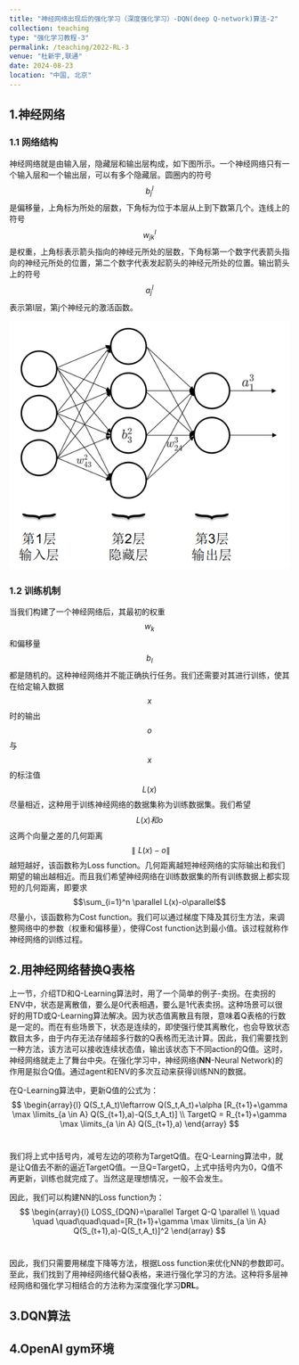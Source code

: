 ```yaml
---
title: "神经网络出现后的强化学习（深度强化学习）-DQN(deep Q-network)算法-2"
collection: teaching
type: "强化学习教程-3"
permalink: /teaching/2022-RL-3
venue: "杜新宇,联通"
date: 2024-08-23
location: "中国, 北京"
---
```


<script type="text/javascript" src="http://cdn.mathjax.org/mathjax/latest/MathJax.js?config=default"></script>

## 1.神经网络

### 1.1 网络结构

神经网络就是由输入层，隐藏层和输出层构成，如下图所示。一个神经网络只有一个输入层和一个输出层，可以有多个隐藏层。圆圈内的符号$$b_j^l$$是偏移量，上角标为所处的层数，下角标为位于本层从上到下数第几个。连线上的符号$$w_{jk}^l$$是权重，上角标表示箭头指向的神经元所处的层数，下角标第一个数字代表箭头指向的神经元所处的位置，第二个数字代表发起箭头的神经元所处的位置。输出箭头上的符号$$a_j^l$$表示第l层，第j个神经元的激活函数。

<img src="./2018-NeuralNetwork/1-6.png" />

### 1.2 训练机制

当我们构建了一个神经网络后，其最初的权重$$w_k$$和偏移量$$b_l$$都是随机的。这种神经网络并不能正确执行任务。我们还需要对其进行训练，使其在给定输入数据$$x$$时的输出$$o$$与$$x$$的标注值$$L(x)$$尽量相近，这种用于训练神经网络的数据集称为训练数据集。我们希望$$L(x)和o$$这两个向量之差的几何距离$$\parallel L(x)-o\parallel$$越短越好，该函数称为Loss function。几何距离越短神经网络的实际输出和我们期望的输出越相近。而且我们希望神经网络在训练数据集的所有训练数据上都实现短的几何距离，即要求$$\sum_{i=1}^n \parallel L(x)-o\parallel$$尽量小，该函数称为Cost function。我们可以通过梯度下降及其衍生方法，来调整网络中的参数（权重和偏移量），使得Cost function达到最小值。该过程就称作神经网络的训练过程。

## 2.用神经网络替换Q表格

上一节，介绍TD和Q-Learning算法时，用了一个简单的例子-卖拐。在卖拐的ENV中，状态是离散值，要么是0代表相遇，要么是1代表卖拐。这种场景可以很好的用TD或Q-Learning算法解决。因为状态值离散且有限，意味着Q表格的行数是一定的。而在有些场景下，状态是连续的，即使强行使其离散化，也会导致状态数目太多，由于内存无法存储超多行数的Q表格而无法计算。因此，我们需要找到一种方法，该方法可以接收连续状态值，输出该状态下不同action的Q值。这时，神经网络就走上了舞台中央。在强化学习中，神经网络(**NN**-Neural Network)的作用是拟合Q值。通过agent和ENV的多次互动来获得训练NN的数据。

在Q-Learning算法中，更新Q值的公式为：<br>
$$
\begin{array}{l}
Q(S_t,A_t)\leftarrow Q(S_t,A_t)+\alpha [R_{t+1}+\gamma \max \limits_{a \in A} Q(S_{t+1},a)-Q(S_t,A_t)] \\
TargetQ = R_{t+1}+\gamma \max \limits_{a \in A} Q(S_{t+1},a)
\end{array}
$$
<br>

我们将上式中括号内，减号左边的项称为TargetQ值。在Q-Learning算法中，就是让Q值去不断的逼近TargetQ值。一旦Q=TargetQ，上式中括号内为0，Q值不再更新，训练也就完成了。当然这是理想情况，一般不会发生。

因此，我们可以构建NN的Loss function为：<br>
$$
\begin{array}{l}
LOSS_{DQN}=\parallel Target Q-Q \parallel \\
\quad \quad \quad\quad\quad=[R_{t+1}+\gamma \max \limits_{a \in A} Q(S_{t+1},a)-Q(S_t,A_t)]^2
\end{array}
$$
<br>

因此，我们只需要用梯度下降等方法，根据Loss function来优化NN的参数即可。至此，我们找到了用神经网络代替Q表格，来进行强化学习的方法。这种将多层神经网络和强化学习相结合的方法称为深度强化学习**DRL**。

## 3.DQN算法

## 4.OpenAI gym环境

